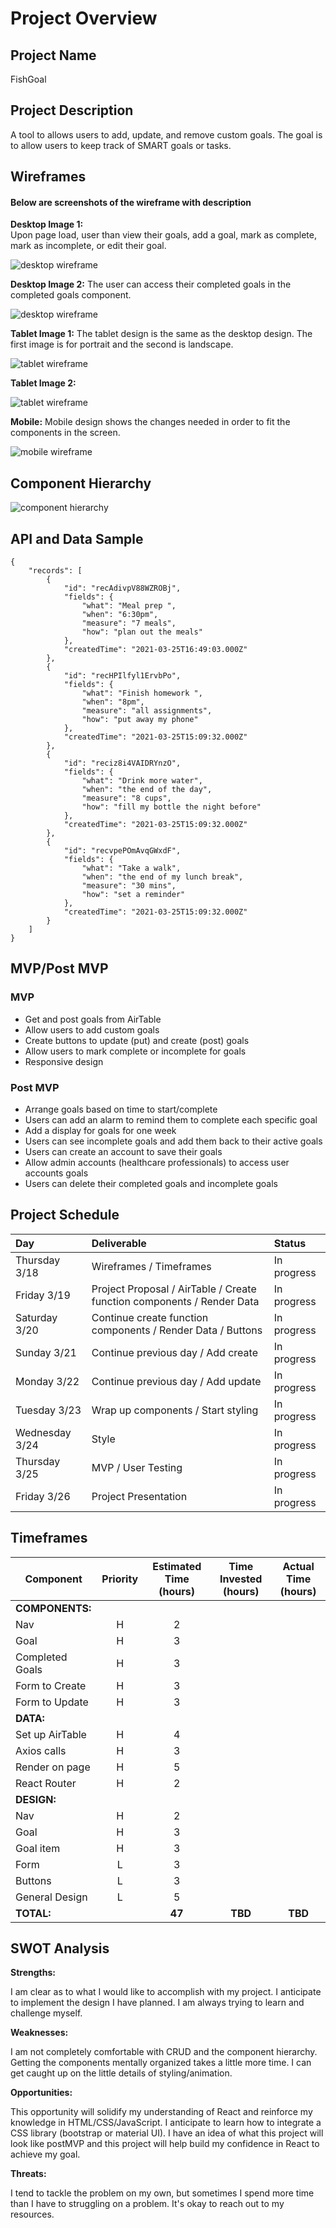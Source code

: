 # Project Overview

## Project Name
FishGoal

## Project Description
A tool to allows users to add, update, and remove custom goals. The goal is to allow users to keep track of SMART goals or tasks.

## Wireframes

#### Below are screenshots of the wireframe with description

**Desktop Image 1:**  
Upon page load, user than view their goals, add a goal, mark as complete, mark as incomplete, or edit their goal.

![desktop wireframe](/assets/desktop-2.png)

**Desktop Image 2:**
The user can access their completed goals in the completed goals component. 

![desktop wireframe](/assets/desktop-1.png)


**Tablet Image 1:**
The tablet design is the same as the desktop design. The first image is for portrait and the second is landscape.

![tablet wireframe](/assets/tablet-1.png)

**Tablet Image 2:**

![tablet wireframe](/assets/tablet-2.png)

**Mobile:**
Mobile design shows the changes needed in order to fit the components in the screen.

![mobile wireframe](/assets/mobile.png)

## Component Hierarchy

![component hierarchy](/assets/hierarchy.png)

## API and Data Sample
```
{
    "records": [
        {
            "id": "recAdivpV88WZROBj",
            "fields": {
                "what": "Meal prep ",
                "when": "6:30pm",
                "measure": "7 meals",
                "how": "plan out the meals"
            },
            "createdTime": "2021-03-25T16:49:03.000Z"
        },
        {
            "id": "recHPIlfyl1ErvbPo",
            "fields": {
                "what": "Finish homework ",
                "when": "8pm",
                "measure": "all assignments",
                "how": "put away my phone"
            },
            "createdTime": "2021-03-25T15:09:32.000Z"
        },
        {
            "id": "reciz8i4VAIDRYnzO",
            "fields": {
                "what": "Drink more water",
                "when": "the end of the day",
                "measure": "8 cups",
                "how": "fill my bottle the night before"
            },
            "createdTime": "2021-03-25T15:09:32.000Z"
        },
        {
            "id": "recvpePOmAvqGWxdF",
            "fields": {
                "what": "Take a walk",
                "when": "the end of my lunch break",
                "measure": "30 mins",
                "how": "set a reminder"
            },
            "createdTime": "2021-03-25T15:09:32.000Z"
        }
    ]
}
```

## MVP/Post MVP

### MVP
* Get and post goals from AirTable
* Allow users to add custom goals
* Create buttons to update (put) and create (post) goals
* Allow users to mark complete or incomplete for goals
* Responsive design 

### Post MVP
* Arrange goals based on time to start/complete
* Users can add an alarm to remind them to complete each specific goal
* Add a display for goals for one week
* Users can see incomplete goals and add them back to their active goals
* Users can create an account to save their goals
* Allow admin accounts (healthcare professionals) to access user accounts goals
* Users can delete their completed goals and incomplete goals


## Project Schedule
| Day | Deliverable | Status |
| :---- | :---- | :---- |
| Thursday 3/18  | Wireframes / Timeframes | In progress |
| Friday 3/19    | Project Proposal / AirTable / Create function components / Render Data | In progress |
| Saturday 3/20  | Continue create function components / Render Data / Buttons | In progress |
| Sunday 3/21    | Continue previous day / Add create | In progress |
| Monday 3/22    | Continue previous day / Add update | In progress |
| Tuesday 3/23   | Wrap up components / Start styling | In progress |
| Wednesday 3/24 | Style | In progress |
| Thursday 3/25  | MVP / User Testing | In progress |
| Friday 3/26    | Project Presentation | In progress |

## Timeframes
| Component | Priority | Estimated Time (hours) | Time Invested (hours) | Actual Time (hours) |
| --------- | :----: | :----: | :----: | :----: |
| **COMPONENTS:** |
| Nav              | H | 2 |  |  |
| Goal             | H | 3 |  |  |
| Completed Goals  | H | 3 |  |  |
| Form to Create   | H | 3 |  |  |
| Form to Update   | H | 3 |  |  |
| **DATA:** |
| Set up AirTable | H | 4 |  |  |
| Axios calls     | H | 3 |  |  |
| Render on page  | H | 5 |  |  |
| React Router    | H | 2 |  |  |
| **DESIGN:** |
| Nav             | H | 2 |  |  |
| Goal            | H | 3 |  |  |
| Goal item       | H | 3 |  |  |
| Form            | L | 3 |  |  |
| Buttons         | L | 3 |  |  |
| General Design  | L | 5 |  |  |
| **TOTAL:**      |   |**47**|**TBD**|**TBD**| 

## SWOT Analysis
**Strengths:**

I am clear as to what I would like to accomplish with my project. I anticipate to implement the design I have planned. I am always trying to learn and challenge myself. 

**Weaknesses:**

I am not completely comfortable with CRUD and the component hierarchy. Getting the components mentally organized takes a little more time. I can get caught up on the little details of styling/animation. 

**Opportunities:**

This opportunity will solidify my understanding of React and reinforce my knowledge in HTML/CSS/JavaScript. I anticipate to learn how to integrate a CSS library (bootstrap or material UI). I have an idea of what this project will look like postMVP and this project will help build my confidence in React to achieve my goal.

**Threats:**

I tend to tackle the problem on my own, but sometimes I spend more time than I have to struggling on a problem. It's okay to reach out to my resources. 